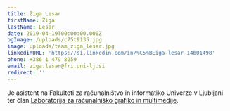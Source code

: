 ```yaml
---
title: Žiga Lesar
firstName: Žiga
lastName: Lesar
date: 2019-04-19T00:00:00.000Z
bgImage: /uploads/c75t9135.jpg
image: uploads/team_ziga_lesar.jpg
linkedinURL: 'https://si.linkedin.com/in/%C5%BEiga-lesar-14b01498'
phone: +386 1 479 8259
email: ziga.lesar@fri.uni-lj.si
redirect: ''
---
```

Je asistent na Fakulteti za računalništvo in informatiko Univerze v Ljubljani ter član [Laboratorija za računalniško grafiko in multimedije](https://www.fri.uni-lj.si/sl/laboratorij/lgm).
